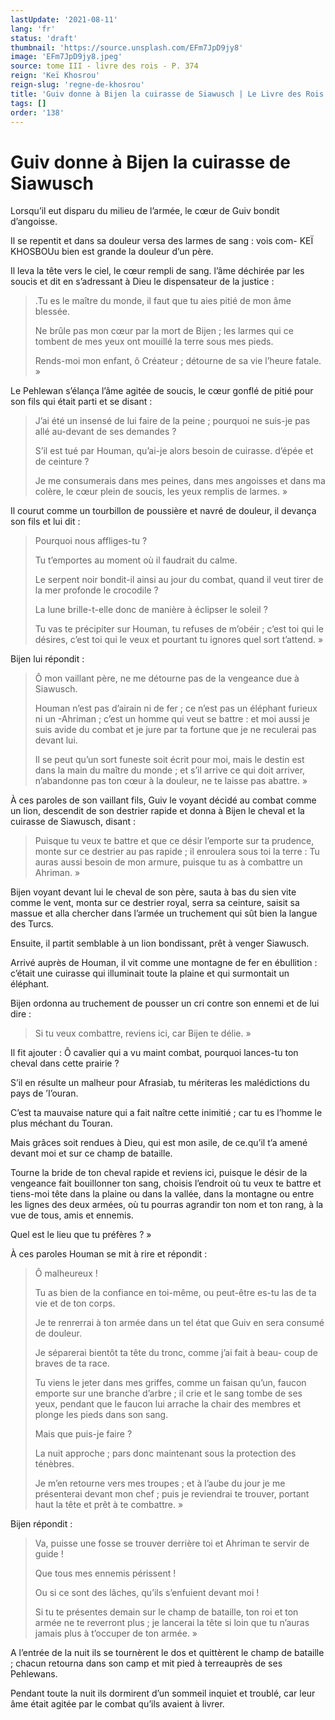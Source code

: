 ```yaml
---
lastUpdate: '2021-08-11'
lang: 'fr'
status: 'draft'
thumbnail: 'https://source.unsplash.com/EFm7JpD9jy8'
image: 'EFm7JpD9jy8.jpeg'
source: tome III - livre des rois - P. 374
reign: 'Keï Khosrou'
reign-slug: 'regne-de-khosrou'
title: 'Guiv donne à Bijen la cuirasse de Siawusch | Le Livre des Rois | Shâhnâmeh'
tags: []
order: '138'
---
```


<!-- LTeX: language=fr -->

# Guiv donne à Bijen la cuirasse de Siawusch

Lorsqu’il eut disparu du milieu de l’armée, le cœur de Guiv bondit d’angoisse.

Il se repentit et dans sa douleur versa des larmes de sang : vois com-
KEÏ KHOSBOUu bien est grande la douleur d’un père.

Il leva la tête vers le ciel, le cœur rempli de sang. l’âme déchirée par les soucis et dit en s’adressant à Dieu le dispensateur de la justice :

> .Tu es le maître du monde, il faut que tu aies pitié de mon âme blessée.
>
> Ne brûle pas mon cœur par la mort de Bijen ; les larmes qui ce tombent de mes yeux ont mouillé la terre sous mes pieds.
>
> Rends-moi mon enfant, ô Créateur ; détourne de sa vie l’heure fatale. »

Le Pehlewan s’élança l’âme agitée de soucis, le cœur gonflé de pitié pour son fils qui était parti et se disant :

> J’ai été un insensé de lui faire de la peine ; pourquoi ne suis-je pas allé au-devant de ses demandes ?
>
> S’il est tué par Houman, qu’ai-je alors besoin de cuirasse. d’épée et de ceinture ?
>
> Je me consumerais dans mes peines, dans mes angoisses et dans ma colère, le cœur plein de soucis, les yeux remplis de larmes. »

Il courut comme un tourbillon de poussière et navré de douleur, il devança son fils et lui dit :

> Pourquoi nous affliges-tu ?
>
> Tu t’emportes au moment où il faudrait du calme.
>
> Le serpent noir bondit-il ainsi au jour du combat, quand il veut tirer de la mer profonde le crocodile ?
>
> La lune brille-t-elle donc de manière à éclipser le soleil ?
>
> Tu vas te précipiter sur Houman, tu refuses de m’obéir ; c’est toi qui le désires, c’est toi qui le veux et pourtant tu ignores quel sort t’attend. »

Bijen lui répondit :

> Ô mon vaillant père, ne me détourne pas de la vengeance due à Siawusch.
>
> Houman n’est pas d’airain ni de fer ; ce n’est pas un éléphant furieux ni un -Ahriman ; c’est un homme qui veut se battre : et moi aussi je suis avide du combat et je jure par ta fortune que je ne reculerai pas devant lui.
>
> Il se peut qu’un sort funeste soit écrit pour moi, mais le destin est dans la main du maître du monde ; et s’il arrive ce qui doit arriver, n’abandonne pas ton cœur à la douleur, ne te laisse pas abattre. »

À ces paroles de son vaillant fils, Guiv le voyant décidé au combat comme un lion, descendit de son destrier rapide et donna à Bijen le cheval et la cuirasse de Siawusch, disant :

> Puisque tu veux te battre et que ce désir l’emporte sur ta prudence, monte sur ce destrier au pas rapide ; il enroulera sous toi la terre : Tu auras aussi besoin de mon armure, puisque tu as à combattre un Ahriman. »

Bijen voyant devant lui le cheval de son père, sauta à bas du sien vite comme le vent, monta sur ce destrier royal, serra sa ceinture, saisit sa massue et alla chercher dans l’armée un truchement qui sût bien la langue des Turcs.

Ensuite, il partit semblable à un lion bondissant, prêt à venger Siawusch.

Arrivé auprès de Houman, il vit comme une montagne de fer en ébullition : c’était une cuirasse qui illuminait toute la plaine et qui surmontait un éléphant.

Bijen ordonna au truchement de pousser un cri contre son ennemi et de lui dire :

> Si tu veux combattre, reviens ici, car Bijen te délie. »

Il fit ajouter : Ô cavalier qui a vu maint combat, pourquoi lances-tu ton cheval dans cette prairie ?

S’il en résulte un malheur pour Afrasiab, tu mériteras les malédictions du pays de ’I’ouran.

C’est ta mauvaise nature qui a fait naître cette inimitié ; car tu es l’homme le plus méchant du Touran.

Mais grâces soit rendues à Dieu, qui est mon asile, de ce.qu’il t’a amené devant moi et sur ce champ de bataille.

Tourne la bride de ton cheval rapide et reviens ici, puisque le désir de la vengeance fait bouillonner ton sang, choisis l’endroit où tu veux te battre et tiens-moi tête dans la plaine ou dans la vallée, dans la montagne ou entre les lignes des deux armées, où tu pourras agrandir ton nom et ton rang, à la vue de tous, amis et ennemis.

Quel est le lieu que tu préfères ? »

À ces paroles Houman se mit à rire et répondit :

> Ô malheureux !
>
> Tu as bien de la confiance en toi-même, ou peut-être es-tu las de ta vie et de ton corps.
>
> Je te renrerrai à ton armée dans un tel état que Guiv en sera consumé de douleur.
>
> Je séparerai bientôt ta tête du tronc, comme j’ai fait à beau-
> coup de braves de ta race.
>
> Tu viens le jeter dans mes griffes, comme un faisan qu’un, faucon emporte sur une branche d’arbre ; il crie et le sang
> tombe de ses yeux, pendant que le faucon lui arrache la chair des membres et plonge les pieds dans son sang.
>
> Mais que puis-je faire ?
>
> La nuit approche ; pars donc maintenant sous la protection des ténèbres.
>
> Je m’en retourne vers mes troupes ; et à l’aube du jour je me présenterai devant mon chef ; puis je reviendrai te trouver, portant haut la tête et prêt à te combattre. »

Bijen répondit :

> Va, puisse une fosse se trouver derrière toi et Ahriman te servir de guide !
>
> Que tous mes ennemis périssent !
>
> Ou si ce sont des lâches, qu’ils s’enfuient devant moi !
>
> Si tu te présentes demain sur le champ de bataille, ton roi et ton armée ne te reverront plus ; je lancerai la tête si loin que tu n’auras jamais plus à t’occuper de ton armée. »

A l’entrée de la nuit ils se tournèrent le dos et quittèrent le champ de bataille ; chacun retourna dans son camp et mit pied à terreauprès de ses Pehlewans.

Pendant toute la nuit ils dormirent d’un sommeil inquiet et troublé, car leur âme était agitée par le combat qu’ils avaient à livrer.
